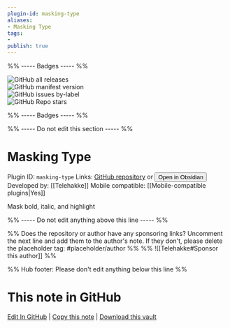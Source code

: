 ```yaml
---
plugin-id: masking-type
aliases:
- Masking Type
tags: 
- 
publish: true
---
```


%% ----- Badges ----- %%

![GitHub all releases](https://img.shields.io/github/downloads/Telehakke/masking-type/total?color=573E7A&logo=github&style=for-the-badge)   
![GitHub manifest version](https://img.shields.io/github/manifest-json/v/Telehakke/masking-type?color=573E7A&logo=github&style=for-the-badge)   
![GitHub issues by-label](https://img.shields.io/github/issues/Telehakke/masking-type/help%20wanted?color=573E7A&logo=github&style=for-the-badge)   
![GitHub Repo stars](https://img.shields.io/github/stars/Telehakke/masking-type?color=573E7A&logo=github&style=for-the-badge)

%% ----- Badges ----- %%

%% ----- Do not edit this section ----- %%

# Masking Type

Plugin ID: `masking-type`
Links: [GitHub repository](https://github.com/Telehakke/masking-type) or [<button id=HH>Open in Obsidian</button>](obsidian://show-plugin?id=masking-type)
Developed by: [[Telehakke]]
Mobile compatible: [[Mobile-compatible plugins|Yes]]

Mask bold, italic, and highlight

%% ----- Do not edit anything above this line ----- %% 

%% Does the repository or author have any sponsoring links? Uncomment the next line and add them to the author's note. If they don't, please delete the placeholder tag: #placeholder/author %%
%% ![[Telehakke#Sponsor this author]] %%

%% Hub footer: Please don't edit anything below this line %%

# This note in GitHub

<span class="git-footer">[Edit In GitHub](https://github.dev/obsidian-community/obsidian-hub/blob/main/02%20-%20Community%20Expansions/02.05%20All%20Community%20Expansions/Plugins/masking-type.md "git-hub-edit-note") | [Copy this note](https://raw.githubusercontent.com/obsidian-community/obsidian-hub/main/02%20-%20Community%20Expansions/02.05%20All%20Community%20Expansions/Plugins/masking-type.md "git-hub-copy-note") | [Download this vault](https://github.com/obsidian-community/obsidian-hub/archive/refs/heads/main.zip "git-hub-download-vault") </span>
